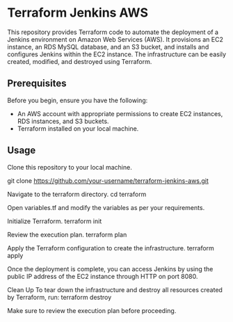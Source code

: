 # Terraform Jenkins AWS

This repository provides Terraform code to automate the deployment of a Jenkins environment on Amazon Web Services (AWS). It provisions an EC2 instance, an RDS MySQL database, and an S3 bucket, and installs and configures Jenkins within the EC2 instance. The infrastructure can be easily created, modified, and destroyed using Terraform.

## Prerequisites

Before you begin, ensure you have the following:

- An AWS account with appropriate permissions to create EC2 instances, RDS instances, and S3 buckets.
- Terraform installed on your local machine.

## Usage

Clone this repository to your local machine.

git clone https://github.com/your-username/terraform-jenkins-aws.git

Navigate to the terraform directory.
cd terraform

Open variables.tf and modify the variables as per your requirements.

Initialize Terraform.
terraform init

Review the execution plan.
terraform plan

Apply the Terraform configuration to create the infrastructure.
terraform apply

Once the deployment is complete, you can access Jenkins by using the public IP address of the EC2 instance through HTTP on port 8080.

Clean Up
To tear down the infrastructure and destroy all resources created by Terraform, run:
terraform destroy

Make sure to review the execution plan before proceeding.
